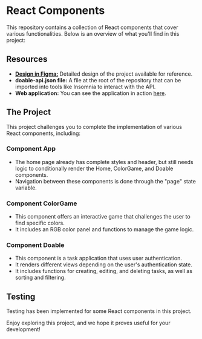 # React Components

This repository contains a collection of React components that cover various functionalities. Below is an overview of what you'll find in this project:

## Resources
- [**Design in Figma:**](https://www.figma.com/file/QJQjUm1zlJmtB7NrVFKBwX/React-Evaluation?type=design&node-id=0-1&mode=design) Detailed design of the project available for reference.
- **doable-api.json file:** A file at the root of the repository that can be imported into tools like Insomnia to interact with the API.
- **Web application:** You can see the application in action [here](https://tubular-taiyaki-5a7060.netlify.app/).

## The Project
This project challenges you to complete the implementation of various React components, including:

### Component App
- The home page already has complete styles and header, but still needs logic to conditionally render the Home, ColorGame, and Doable components.
- Navigation between these components is done through the "page" state variable.

### Component ColorGame
- This component offers an interactive game that challenges the user to find specific colors.
- It includes an RGB color panel and functions to manage the game logic.

### Component Doable
- This component is a task application that uses user authentication.
- It renders different views depending on the user's authentication state.
- It includes functions for creating, editing, and deleting tasks, as well as sorting and filtering.

## Testing
Testing has been implemented for some React components in this project.

Enjoy exploring this project, and we hope it proves useful for your development!
